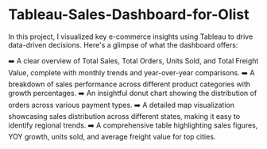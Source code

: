 # Tableau-Sales-Dashboard-for-Olist
In this project, I visualized key e-commerce insights using Tableau to drive data-driven decisions.
Here's a glimpse of what the dashboard offers:

➡️ A clear overview of Total Sales, Total Orders, Units Sold, and Total Freight Value, complete with monthly trends and year-over-year comparisons.
➡️ A breakdown of sales performance across different product categories with growth percentages.
➡️ An insightful donut chart showing the distribution of orders across various payment types.
➡️ A detailed map visualization showcasing sales distribution across different states, making it easy to identify regional trends.
➡️ A comprehensive table highlighting sales figures, YOY growth, units sold, and average freight value for top cities.


